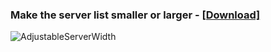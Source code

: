 ### Make the server list smaller or larger - [[Download]](https://betterdiscord.net/ghdl?id=3116)

![AdjustableServerWidth](https://i.imgur.com/2KuvHaV.jpg)